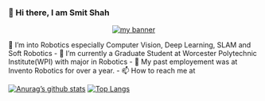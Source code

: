 ### 👋 Hi there, I am Smit Shah
<p align="center">
  <a href="https://sites.google.com/view/smitmshah/about?authuser=1" target="_blank" rel="noreferrer"><img src="https://user-images.githubusercontent.com/75753187/205411672-eb589407-43a9-484a-b0cc-ed7caf280776.png" alt="my banner"></a>
</p>
👀 I’m into Robotics especially Computer Vision, Deep Learning, SLAM and Soft Robotics
- 🌱 I’m currently a Graduate Student at Worcester Polytechnic Institute(WPI) with major in Robotics
- 💞️ My past employement was at Invento Robotics for over a year.
- 📫 How to reach me at
  
[![Anurag’s github stats](https://github-readme-stats.vercel.app/api?username=Smshah30)](https://github.com/Smshah30) [![Top Langs](https://github-readme-stats.vercel.app/api/top-langs/?username=Smshah30&layout=compact)](https://github.com/Smshah30)
<!---
Smshah30/Smshah30 is a ✨ special ✨ repository because its `README.md` (this file) appears on your GitHub profile.
You can click the Preview link to take a look at your changes.
--->
